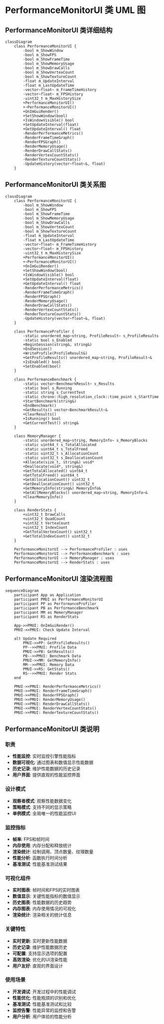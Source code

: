 # PerformanceMonitorUI 类 UML 图

## PerformanceMonitorUI 类详细结构

```mermaid
classDiagram
    class PerformanceMonitorUI {
        -bool m_ShowWindow
        -bool m_ShowFPS
        -bool m_ShowFrameTime
        -bool m_ShowMemoryUsage
        -bool m_ShowDrawCalls
        -bool m_ShowVertexCount
        -bool m_ShowTextureCount
        -float m_UpdateInterval
        -float m_LastUpdateTime
        -vector~float~ m_FrameTimeHistory
        -vector~float~ m_FPSHistory
        -uint32_t m_MaxHistorySize
        +PerformanceMonitorUI()
        +~PerformanceMonitorUI()
        +OnImGuiRender()
        +SetShowWindow(bool)
        +IsWindowVisible() bool
        +SetUpdateInterval(float)
        +GetUpdateInterval() float
        -RenderPerformanceMetrics()
        -RenderFrameTimeGraph()
        -RenderFPSGraph()
        -RenderMemoryUsage()
        -RenderDrawCallStats()
        -RenderVertexCountStats()
        -RenderTextureCountStats()
        -UpdateHistory(vector~float~&, float)
    }
```

## PerformanceMonitorUI 类关系图

```mermaid
classDiagram
    class PerformanceMonitorUI {
        -bool m_ShowWindow
        -bool m_ShowFPS
        -bool m_ShowFrameTime
        -bool m_ShowMemoryUsage
        -bool m_ShowDrawCalls
        -bool m_ShowVertexCount
        -bool m_ShowTextureCount
        -float m_UpdateInterval
        -float m_LastUpdateTime
        -vector~float~ m_FrameTimeHistory
        -vector~float~ m_FPSHistory
        -uint32_t m_MaxHistorySize
        +PerformanceMonitorUI()
        +~PerformanceMonitorUI()
        +OnImGuiRender()
        +SetShowWindow(bool)
        +IsWindowVisible() bool
        +SetUpdateInterval(float)
        +GetUpdateInterval() float
        -RenderPerformanceMetrics()
        -RenderFrameTimeGraph()
        -RenderFPSGraph()
        -RenderMemoryUsage()
        -RenderDrawCallStats()
        -RenderVertexCountStats()
        -RenderTextureCountStats()
        -UpdateHistory(vector~float~&, float)
    }

    class PerformanceProfiler {
        -static unordered_map~string, ProfileResult~ s_ProfileResults
        -static bool s_Enabled
        +BeginSession(string&, string&)
        +EndSession()
        +WriteProfile(ProfileResult&)
        +GetProfileResults() unordered_map~string, ProfileResult~&
        +IsEnabled() bool
        +SetEnabled(bool)
    }

    class PerformanceBenchmark {
        -static vector~BenchmarkResult~ s_Results
        -static bool s_Running
        -static string s_CurrentTest
        -static chrono::high_resolution_clock::time_point s_StartTime
        +StartBenchmark(string&)
        +EndBenchmark()
        +GetResults() vector~BenchmarkResult~&
        +ClearResults()
        +IsRunning() bool
        +GetCurrentTest() string&
    }

    class MemoryManager {
        -static unordered_map~string, MemoryInfo~ s_MemoryBlocks
        -static uint64_t s_TotalAllocated
        -static uint64_t s_TotalFreed
        -static uint32_t s_AllocationCount
        -static uint32_t s_DeallocationCount
        +Allocate(size_t, string&) void*
        +Deallocate(void*, string&)
        +GetTotalAllocated() uint64_t
        +GetTotalFreed() uint64_t
        +GetAllocationCount() uint32_t
        +GetDeallocationCount() uint32_t
        +GetMemoryInfo(string&) MemoryInfo&
        +GetAllMemoryBlocks() unordered_map~string, MemoryInfo~&
        +ClearMemoryInfo()
    }

    class RenderStats {
        +uint32_t DrawCalls
        +uint32_t QuadCount
        +uint32_t VertexCount
        +uint32_t IndexCount
        +GetTotalVertexCount() uint32_t
        +GetTotalIndexCount() uint32_t
    }

    PerformanceMonitorUI --> PerformanceProfiler : uses
    PerformanceMonitorUI --> PerformanceBenchmark : uses
    PerformanceMonitorUI --> MemoryManager : uses
    PerformanceMonitorUI --> RenderStats : uses
```

## PerformanceMonitorUI 渲染流程图

```mermaid
sequenceDiagram
    participant App as Application
    participant PMUI as PerformanceMonitorUI
    participant PP as PerformanceProfiler
    participant PB as PerformanceBenchmark
    participant MM as MemoryManager
    participant RS as RenderStats

    App->>PMUI: OnImGuiRender()
    PMUI->>PMUI: Check Update Interval
    
    alt Update Required
        PMUI->>PP: GetProfileResults()
        PP-->>PMUI: Profile Data
        PMUI->>PB: GetResults()
        PB-->>PMUI: Benchmark Data
        PMUI->>MM: GetMemoryInfo()
        MM-->>PMUI: Memory Data
        PMUI->>RS: GetStats()
        RS-->>PMUI: Render Stats
    end
    
    PMUI->>PMUI: RenderPerformanceMetrics()
    PMUI->>PMUI: RenderFrameTimeGraph()
    PMUI->>PMUI: RenderFPSGraph()
    PMUI->>PMUI: RenderMemoryUsage()
    PMUI->>PMUI: RenderDrawCallStats()
    PMUI->>PMUI: RenderVertexCountStats()
    PMUI->>PMUI: RenderTextureCountStats()
```

## PerformanceMonitorUI 类说明

### 职责
- **性能监控**: 实时监控引擎性能指标
- **数据可视化**: 通过图表和数值显示性能数据
- **历史记录**: 维护性能数据的历史记录
- **用户界面**: 提供直观的性能监控界面

### 设计模式
- **观察者模式**: 观察性能数据变化
- **策略模式**: 支持不同的显示策略
- **单例模式**: 全局唯一的性能监控UI

### 监控指标
- **帧率**: FPS和帧时间
- **内存使用**: 内存分配和释放统计
- **渲染统计**: 绘制调用、顶点数量、纹理数量
- **性能分析**: 函数执行时间分析
- **基准测试**: 性能基准测试结果

### 可视化组件
- **实时图表**: 帧时间和FPS的实时图表
- **数值显示**: 关键性能指标的数值显示
- **历史图表**: 性能数据的历史趋势
- **内存图表**: 内存使用情况的可视化
- **渲染统计**: 渲染相关的统计信息

### 关键特性
- **实时更新**: 实时更新性能数据
- **历史记录**: 维护性能数据历史
- **可配置**: 支持显示选项的配置
- **高效渲染**: 优化的UI渲染性能
- **用户友好**: 直观的界面设计

### 使用场景
- **开发调试**: 开发过程中的性能调试
- **性能优化**: 性能瓶颈的识别和优化
- **基准测试**: 性能基准测试和比较
- **监控告警**: 性能异常的监控和告警
- **用户分析**: 用户体验的性能分析
